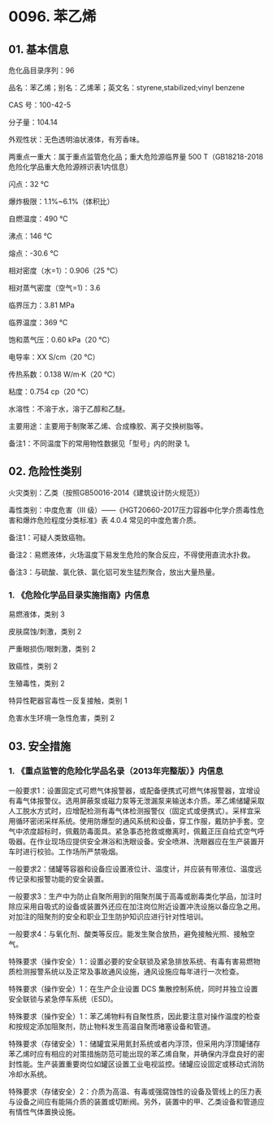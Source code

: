 # 0096. 苯乙烯

## 01. 基本信息

危化品目录序列：96

品名：苯乙烯；别名：乙烯苯；英文名：styrene,stabilized;vinyl benzene

CAS 号：100-42-5

分子量：104.14

外观性状：无色透明油状液体，有芳香味。

两重点一重大：属于重点监管危化品；重大危险源临界量 500 T（GB18218-2018危险化学品重大危险源辨识表1内信息）

闪点：32 ℃

爆炸极限：1.1%~6.1%（体积比）

自燃温度：490 ℃

沸点：146 ℃

熔点：-30.6 ℃

相对密度（水=1）：0.906（25 ℃）

相对蒸气密度（空气=1)：3.6

临界压力：3.81 MPa

临界温度：369 ℃

饱和蒸气压：0.60 kPa（20 ℃）

电导率：XX S/cm（20 ℃）

传热系数：0.138 W/m·K（20 ℃）

粘度：0.754 cp（20 ℃）

水溶性：不溶于水，溶于乙醇和乙醚。

主要用途：主要用于制聚苯乙烯、合成橡胶、离子交换树脂等。

备注1：不同温度下的常用物性数据见「型号」内的附录 1。

## 02. 危险性类别

火灾类别：乙类（按照GB50016-2014《建筑设计防火规范》）

毒性类别：中度危害（III  级）——《HGT20660-2017压力容器中化学介质毒性危害和爆炸危险程度分类标准》表 4.0.4 常见的中度危害介质。

备注1：可疑人类致癌物。

备注2：易燃液体，火场温度下易发生危险的聚合反应，不得使用直流水扑救。

备注3：与硫酸、氯化铁、氯化铝可发生猛烈聚合，放出大量热量。

### 1. 《危险化学品目录实施指南》内信息

易燃液体，类别 3 

皮肤腐蚀/刺激，类别 2 

严重眼损伤/眼刺激，类别 2 

致癌性，类别 2 

生殖毒性，类别 2

特异性靶器官毒性一反复接触，类别 1 

危害水生环境一急性危害，类别 2

## 03. 安全措施

### 1. 《重点监管的危险化学品名录（2013年完整版）》内信息

一般要求1：设置固定式可燃气体报警器，或配备便携式可燃气体报警器，宜增设有毒气体报警仪。选用屏蔽泵或磁力泵等无泄漏泵来输送本介质。苯乙烯储罐采取人工脱水方式时，应增配检测有毒气体检测报警仪（固定式或便携式）。采样宜采用循环密闭采样系统。使用防爆型的通风系统和设备，穿工作服，戴防护手套。空气中浓度超标时，佩戴防毒面具。紧急事态抢救或撤离时，佩戴正压自给式空气呼吸器。在作业现场应提供安全淋浴和洗眼设备。安全喷淋、洗眼器应在生产装置开车时进行校验。工作场所严禁吸烟。

一般要求2：储罐等容器和设备应设置液位计、温度计，并应装有带液位、温度远传记录和报警功能的安全装置。

一般要求3：生产中为防止自聚所用到的阻聚剂属于高毒或剧毒类化学品，加注时除应采用自吸式的设备或装置外还应在加注岗位附近设置冲洗设施以备应急之用。对加注的阻聚剂的安全和职业卫生防护知识应进行针对性培训。

一般要求4：与氧化剂、酸类等反应。能发生聚合放热，避免接触光照、接触空气。

特殊要求（操作安全）1：设置必要的安全联锁及紧急排放系统、有毒有害易燃物质检测报警系统以及正常及事故通风设施，通风设施应每年进行一次检查。

特殊要求（操作安全）1：在生产企业设置 DCS 集散控制系统，同时并独立设置安全联锁与紧急停车系统（ESD)。

特殊要求（操作安全）1：苯乙烯物料有自聚性质，因此要注意对操作温度的检查和按规定添加阻聚剂，防止物料发生高温自聚而堵塞设备和管道。

特殊要求（存储安全）1：储罐宜采用氮封系统或者内浮顶，但采用内浮顶罐储存苯乙烯时应有相应的对策措施防范可能出现的苯乙烯自聚，并确保内浮盘良好的密封性能。生产装置重要岗位如罐区设置工业电视监控。储罐应设固定或移动式消防冷却水系统。

特殊要求（存储安全）2：介质为高温、有毒或强腐蚀性的设备及管线上的压力表与设备之间应有能隔介质的装置或切断阀。另外，装置中的甲、乙类设备和管道应有情性气体置换设施。



